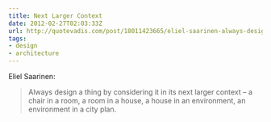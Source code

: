 ```yaml
---
title: Next Larger Context
date: 2012-02-27T02:03:33Z
url: http://quotevadis.com/post/18011423665/eliel-saarinen-always-design-things-by-context
tags:
- design
- architecture
---
```

Eliel Saarinen:

> Always design a thing by considering it in its next larger context – a chair in a room, a room in a house, a house in an environment, an environment in a city plan.
